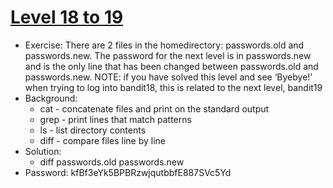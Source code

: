 # [Level 18 to 19](https://overthewire.org/wargames/bandit/bandit19.html)

- Exercise: There are 2 files in the homedirectory: passwords.old and passwords.new. The password for the next level is in passwords.new and is the only line that has been changed between passwords.old and passwords.new. NOTE: if you have solved this level and see ‘Byebye!’ when trying to log into bandit18, this is related to the next level, bandit19
- Background:
  - cat - concatenate files and print on the standard output
  - grep - print lines that match patterns
  - ls - list directory contents
  - diff - compare files line by line
- Solution:
  - diff passwords.old passwords.new
- Password: kfBf3eYk5BPBRzwjqutbbfE887SVc5Yd
